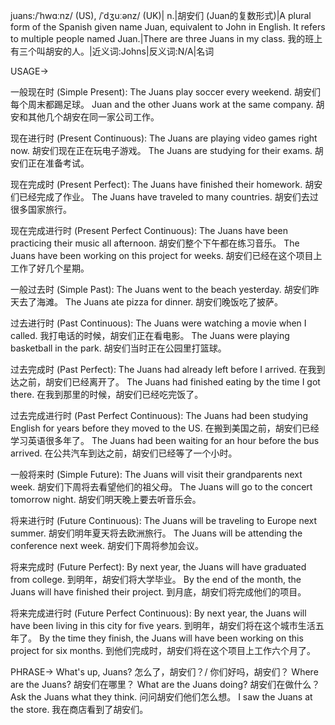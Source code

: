 juans:/ˈhwɑːnz/ (US), /ˈdʒuːənz/ (UK)| n.|胡安们 (Juan的复数形式)|A plural form of the Spanish given name Juan, equivalent to John in English.  It refers to multiple people named Juan.|There are three Juans in my class. 我的班上有三个叫胡安的人。|近义词:Johns|反义词:N/A|名词

USAGE->

一般现在时 (Simple Present):
The Juans play soccer every weekend.  胡安们每个周末都踢足球。
Juan and the other Juans work at the same company. 胡安和其他几个胡安在同一家公司工作。


现在进行时 (Present Continuous):
The Juans are playing video games right now. 胡安们现在正在玩电子游戏。
The Juans are studying for their exams. 胡安们正在准备考试。


现在完成时 (Present Perfect):
The Juans have finished their homework. 胡安们已经完成了作业。
The Juans have traveled to many countries. 胡安们去过很多国家旅行。


现在完成进行时 (Present Perfect Continuous):
The Juans have been practicing their music all afternoon. 胡安们整个下午都在练习音乐。
The Juans have been working on this project for weeks. 胡安们已经在这个项目上工作了好几个星期。


一般过去时 (Simple Past):
The Juans went to the beach yesterday. 胡安们昨天去了海滩。
The Juans ate pizza for dinner. 胡安们晚饭吃了披萨。


过去进行时 (Past Continuous):
The Juans were watching a movie when I called. 我打电话的时候，胡安们正在看电影。
The Juans were playing basketball in the park. 胡安们当时正在公园里打篮球。


过去完成时 (Past Perfect):
The Juans had already left before I arrived. 在我到达之前，胡安们已经离开了。
The Juans had finished eating by the time I got there.  在我到那里的时候，胡安们已经吃完饭了。


过去完成进行时 (Past Perfect Continuous):
The Juans had been studying English for years before they moved to the US. 在搬到美国之前，胡安们已经学习英语很多年了。
The Juans had been waiting for an hour before the bus arrived.  在公共汽车到达之前，胡安们已经等了一个小时。


一般将来时 (Simple Future):
The Juans will visit their grandparents next week. 胡安们下周将去看望他们的祖父母。
The Juans will go to the concert tomorrow night.  胡安们明天晚上要去听音乐会。


将来进行时 (Future Continuous):
The Juans will be traveling to Europe next summer.  胡安们明年夏天将去欧洲旅行。
The Juans will be attending the conference next week. 胡安们下周将参加会议。


将来完成时 (Future Perfect):
By next year, the Juans will have graduated from college. 到明年，胡安们将大学毕业。
By the end of the month, the Juans will have finished their project. 到月底，胡安们将完成他们的项目。


将来完成进行时 (Future Perfect Continuous):
By next year, the Juans will have been living in this city for five years. 到明年，胡安们将在这个城市生活五年了。
By the time they finish, the Juans will have been working on this project for six months.  到他们完成时，胡安们将在这个项目上工作六个月了。


PHRASE->
What's up, Juans?  怎么了，胡安们？/ 你们好吗，胡安们？
Where are the Juans?  胡安们在哪里？
What are the Juans doing? 胡安们在做什么？
Ask the Juans what they think.  问问胡安们他们怎么想。
I saw the Juans at the store. 我在商店看到了胡安们。

